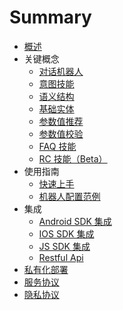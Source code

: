 # Summary

* [概述](README.md)
* 关键概念
    * [对话机器人](对话机器人.md)
    * [意图技能](意图技能.md)
    * [语义结构](语义结构.md)
    * [基础实体](基础实体.md)
    * [参数值推荐](参数值推荐.md)
    * [参数值校验](参数值校验.md)
    * [FAQ 技能](QA技能.md)
    * [RC 技能（Beta）](RC技能（Beta）.md)
* 使用指南
    * [快速上手](快速上手.md)
    * [机器人配置范例](机器人配置范例.md)
* 集成
    * [Android SDK 集成](Android.md)
    * [IOS SDK 集成](ios.md)
    * [JS SDK 集成](WebSDK.md)
    * [Restful Api](NiServer.md)
* [私有化部署](私有化部署.md)
* [服务协议](服务协议.md)
* [隐私协议](隐私协议.md)

